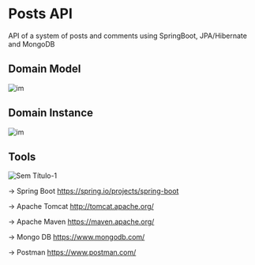 # Posts API
API of a system of posts and comments using SpringBoot, JPA/Hibernate and MongoDB

## Domain Model
![im](https://user-images.githubusercontent.com/55858659/86297949-ff5c8080-bbd2-11ea-8837-5d42a5ab4dce.png)

## Domain Instance
![im](https://user-images.githubusercontent.com/55858659/86298072-3cc10e00-bbd3-11ea-8e55-f5f9ef666c04.png)

## Tools
![Sem Título-1](https://user-images.githubusercontent.com/55858659/86298570-70e8fe80-bbd4-11ea-9e27-8287780ee077.png)

-> Spring Boot https://spring.io/projects/spring-boot

-> Apache Tomcat http://tomcat.apache.org/

-> Apache Maven https://maven.apache.org/

-> Mongo DB  https://www.mongodb.com/

-> Postman https://www.postman.com/
